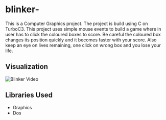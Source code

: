 # blinker-

This is a Computer Graphics project. The project is build using C on TurboC3.
This project uses simple mouse events to build a game where in user has to click the coloured boxes to score. 
Be careful the coloured box changes its position quickly and it becomes faster with your score.
Also keep an eye on lives remaining, one click on wrong box and you lose your life.

## Visualization 

![Blinker Video](https://user-images.githubusercontent.com/49206555/102959636-189d1480-4506-11eb-8bfe-01fa57dfe3d5.gif)


## Libraries Used
* Graphics
* Dos
